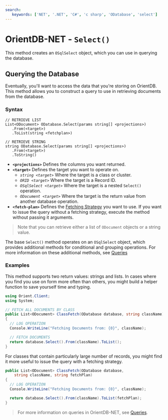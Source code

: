 ```yaml
---
search:
   keywords: ['NET', '.NET', 'C#', 'c sharp', 'ODatabase', 'select']
---
```


# OrientDB-NET - `Select()`

This method creates an `OSqlSelect` object, which you can use in querying the database.


## Querying the Database

Eventually, you'll want to access the data that you're storing on OrientDB.  This method allows you to construct a query to use in retrieving documents from the database.

### Syntax

```
// RETRIEVE LIST
List<ODocument> ODatabase.Select(params string[] <projections>)
   .From(<target>)
   .ToList(string <fetchplan>)

// RETRIEVE STRING
string ODatabase.Select(params string[] <projections>)
   .From(<target>)
   .ToString()
```

- **`<projections>`** Defines the columns you want returned.
- **`<target>`** Defines the target you want to operate on.
  - *`string <target>`* Where the target is a class or cluster.
  - *`ORID <target>`* Where the target is a Record ID.
  - *`OSqlSelect <target>`* Where the target is a nested `Select()` operation.
  - *`ODocument <target>`* Where the target is the return value from another database operation.
- **`<fetch-plan>`** Defines the [Fetching Strategy](Fetching-Strategies.md) you want to use.  If you want to issue the query without a fetching strategy, execute the method without passing it arguments.

>Note that you can retrieve either a list of `ODocument` objects or a string value.  

The base `Select()` method operates on an `OSqlSelect` object, which provides additional methods for conditional and grouping operations. For more information on these additional methods, see [Queries](NET-Query.md)

### Examples

This method supports two return values: strings and lists.  In cases where you find you use on form more often than others, you might build a helper function to save yourself time and typing.

```csharp
using Orient.Client;
using System;

// FETCH ALL DOCUMENTS BY CLASS
public List<ODocument> ClassFetch(ODatabase database, string className)
{
  // LOG OPERATION
  Console.WriteLine("Fetching Documents from: {0}", className);

  // FETCH DOCUMENTS
  return database.Select().From(className).ToList();
}
```

For classes that contain particularly large number of records, you might find it more useful to issue the query with a fetching strategy.

```csharp
public List<ODocument> ClassFetch(ODatabase database,
    string className, string fetchPlan)
{
  // LOG OPERATION
  Console.WriteLine("Fetching Documents from: {0}", className);

  return database.Select().From(className).ToList(fetchPlan);
}
```

>For more information on queries in OrientDB-NET, see [Queries](NET-Query.md).
